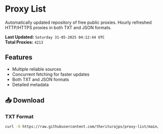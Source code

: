 # Proxy List

Automatically updated repository of free public proxies. Hourly refreshed HTTP/HTTPS proxies in both TXT and JSON formats.

**Last Updated:** `Saturday 31-05-2025 04:12:44 UTC`  
**Total Proxies:** `4213`

## Features
- Multiple reliable sources
- Concurrent fetching for faster updates
- Both TXT and JSON formats
- Detailed metadata

## 📥 Download

### TXT Format
```bash
curl -O https://raw.githubusercontent.com/theriturajps/proxy-list/main/proxies.txt